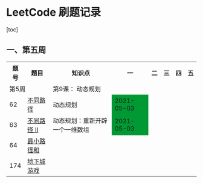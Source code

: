 # LeetCode 刷题记录

[toc]

## 一、第五周

<table>
         <tr>
            <th>题号</th>
            <th>题目</th>
            <th>知识点</th>
            <th>一</th>
            <th>二</th>
            <th>三</th>
            <th>四</th>
            <th>五</th>
        </tr>
        <tr>
            <td colspan="2">第5周</td>
            <td colspan="6">第9课： 动态规划</td>
        </tr>
        <tr>
            <td>62</td>
            <td><a href="https://leetcode.com/problems/climbing-stairs/">不同路径</a></td>
            <td>动态规划</td>
            <td style="background-color: #009933;">2021-05-03</td>
            <td></td>
            <td></td>
            <td></td>
            <td></td>
        </tr>
        <tr>
            <td>63</td>
            <td><a href="https://leetcode-cn.com/problems/unique-paths-ii/">不同路径 II</a></td>
            <td>动态规划：重新开辟一个一维数组</td>
            <td style="background-color: #009933;">2021-05-03</td>
            <td></td>
            <td></td>
            <td></td>
            <td></td>
        </tr>
        <tr>
            <td>64</td>
            <td><a href="https://leetcode-cn.com/problems/minimum-path-sum/">最小路径和</a></td>
            <td></td>
            <td></td>
            <td></td>
            <td></td>
            <td></td>
            <td></td>
        </tr>
        <tr>
            <td>174</td>
            <td><a href="https://leetcode-cn.com/problems/dungeon-game/">地下城游戏</a></td>
            <td></td>
            <td></td>
            <td></td>
            <td></td>
            <td></td>
            <td></td>
        </tr>
</table>
